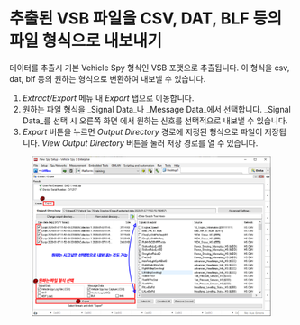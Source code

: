 # 추출된 VSB 파일을 CSV, DAT, BLF 등의 파일 형식으로 내보내기

데이터를 추출시 기본 Vehicle Spy 형식인 VSB 포맷으로 추출됩니다. 이 형식을 csv, dat, blf 등의 원하는 형식으로 변환하여 내보낼 수 있습니다.

1. _Extract/Export_ 메뉴 내 _Export_ 탭으로 이동합니다.
2. 원하는 파일 형식을 _Signal Data_나 _Message Data_에서 선택합니다. _Signal Data_를 선택 시 오른쪽 화면 에서 원하는 신호를 선택적으로 내보낼 수 있습니다.
3. _Export_ 버튼을 누르면 _Output Directory_ 경로에 지정된 형식으로 파일이 저장됩니다. _View Output Directory_ 버튼을 눌러 저장 경로를 열 수 있습니다.

<figure><img src="../../.gitbook/assets/Export.png" alt=""><figcaption></figcaption></figure>
